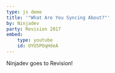 ```yaml
---
type: js demo
title: '"What Are You Syncing About?"'
by: Ninjadev
party: Revision 2017
embed:
    type: youtube
    id: UYU5POqHdeA
---
```


Ninjadev goes to Revision!
